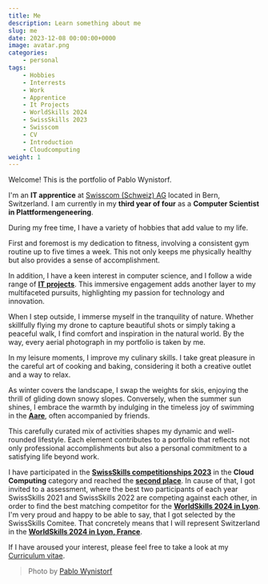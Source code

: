 ```yaml
---
title: Me
description: Learn something about me
slug: me
date: 2023-12-08 00:00:00+0000
image: avatar.png
categories:
    - personal
tags:
    - Hobbies
    - Interrests
    - Work
    - Apprentice
    - It Projects
    - WorldSkills 2024
    - SwissSkills 2023
    - Swisscom
    - CV
    - Introduction
    - Cloudcomputing
weight: 1
---
```


Welcome!
This is the portfolio of Pablo Wynistorf.

I'm an **IT apprentice** at [Swisscom (Schweiz) AG](https://www.swisscom.ch) located in Bern, Switzerland. I am currently in my **third year of four** as a **Computer Scientist in Plattformengeneering**.

During my free time, I have a variety of hobbies that add value to my life.

First and foremost is my dedication to fitness, involving a consistent gym routine up to five times a week. This not only keeps me physically healthy but also provides a sense of accomplishment.

In addition, I have a keen interest in computer science, and I follow a wide range of **[IT projects](https://github.com/Pablo-Wynistorf?tab=repositories)**. This immersive engagement adds another layer to my multifaceted pursuits, highlighting my passion for technology and innovation.

When I step outside, I immerse myself in the tranquility of nature. Whether skillfully flying my drone to capture beautiful shots or simply taking a peaceful walk, I find comfort and inspiration in the natural world. By the way, every aerial photograph in my portfolio is taken by me.

In my leisure moments, I improve my culinary skills. I take great pleasure in the careful art of cooking and baking, considering it both a creative outlet and a way to relax.

As winter covers the landscape, I swap the weights for skis, enjoying the thrill of gliding down snowy slopes. Conversely, when the summer sun shines, I embrace the warmth by indulging in the timeless joy of swimming in the **[Aare](https://www.myswitzerland.com/en-ch/destinations/aare/)**, often accompanied by friends.

This carefully curated mix of activities shapes my dynamic and well-rounded lifestyle. Each element contributes to a portfolio that reflects not only professional accomplishments but also a personal commitment to a satisfying life beyond work.




I have participated in the **[SwissSkills competitionships 2023](https://www.ict-berufsbildung.ch/ictskills2023)** in the **Cloud Computing** category and reached the **[second place](https://www.ict-berufsbildung.ch/resources/Results-ICTskills2023.pdf)**. In cause of that, I got invited to a assessment, where the best two participants of each year SwissSkills 2021 and SwissSkills 2022 are competing against each other, in order to find the best matching competitor for the **[WorldSkills 2024 in Lyon](https://worldskills.org/what/competitions/worldskills-lyon-2024)**. I'm very proud and happy to be able to say, that I got selected by the SwissSkills Comitee. That concretely means that I will represent Switzerland in the **[WorldSkills 2024 in Lyon, France](https://worldskills.org/what/competitions/worldskills-lyon-2024)**. 



If I have aroused your interest, please feel free to take a look at my [Curriculum vitae](/p/cv/). 

> Photo by [Pablo Wynistorf](https://www.pablo.one)
